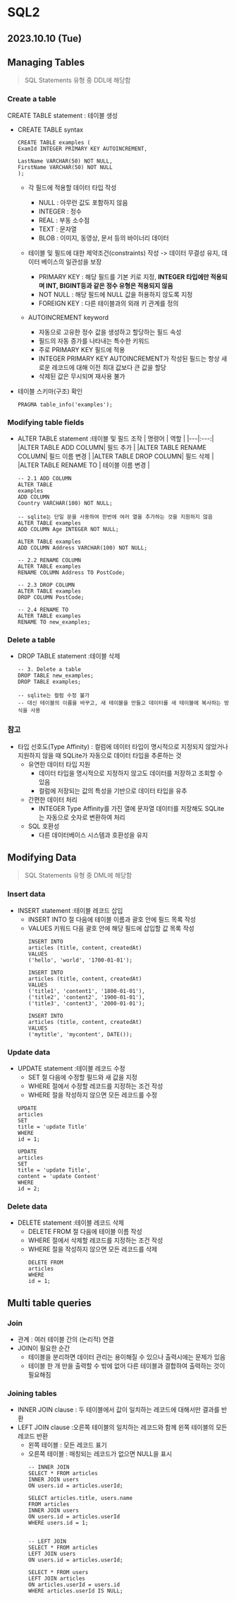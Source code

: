 # SQL2

2023.10.10 (Tue)
-----

## Managing Tables
> SQL Statements 유형 중 DDL에 해당함
### Create a table
CREATE TABLE statement : 테이블 생성
- CREATE TABLE syntax
    ```
    CREATE TABLE examples (
    ExamId INTEGER PRIMARY KEY AUTOINCREMENT,
    
    LastName VARCHAR(50) NOT NULL,
    FirstName VARCHAR(50) NOT NULL
    );
    ```
    - 각 필드에 적용할 데이터 타입 작성
        - NULL : 아무런 값도 포함하지 않음
        - INTEGER : 정수
        - REAL : 부동 소수점
        - TEXT : 문자열
        - BLOB : 이미지, 동영상, 문서 등의 바이너리 데이터

    - 테이블 및 필드에 대한 제약조건(constraints) 작성 -> 데이터 무결성 유지, 데이터 베이스의 일관성을 보장
      - PRIMARY KEY : 해당 필드를 기본 키로 지정, **INTEGER 타입에만 적용되며 INT, BIGINT등과 같은 정수 유형은 적용되지 않음**
      - NOT NULL : 해당 필드에 NULL 값을 허용하지 않도록 지정
      - FOREIGN KEY : 다른 테이블과의 외래 키 관계를 정의

    - AUTOINCREMENT keyword
      - 자동으로 고유한 정수 값을 생성하고 할당하는 필드 속성
      - 필드의 자동 증가를 나타내는 특수한 키워드
      - 주로 PRIMARY KEY 필드에 적용
      - INTEGER PRIMARY KEY AUTOINCREMENT가 작성된 필드는 항상 새로운 레코드에 대해 이전 최대 값보다 큰 값을 할당
      - 삭제된 값은 무시되며 재사용 불가

- 테이블 스키마(구조) 확인
    ```
    PRAGMA table_info('examples');
    ```
### Modifying table fields 
- ALTER TABLE statement :테이블 및 필드 조작
    | 명령어 | 역할 |
    |---|:---:|
    |ALTER TABLE ADD COLUMN| 필드 추가 |
    |ALTER TABLE RENAME COLUMN| 필드 이름 변경 |
    |ALTER TABLE DROP COLUMN| 필드 삭제 |
    |ALTER TABLE RENAME TO | 테이블 이름 변경 |

    ```
    -- 2.1 ADD COLUMN
    ALTER TABLE 
    examples
    ADD COLUMN
    Country VARCHAR(100) NOT NULL;
    
    -- sqlite는 단일 문을 사용하여 한번에 여러 열을 추가하는 것을 지원하지 않음
    ALTER TABLE examples
    ADD COLUMN Age INTEGER NOT NULL;

    ALTER TABLE examples
    ADD COLUMN Address VARCHAR(100) NOT NULL;

    -- 2.2 RENAME COLUMN
    ALTER TABLE examples
    RENAME COLUMN Address TO PostCode;

    -- 2.3 DROP COLUMN
    ALTER TABLE examples
    DROP COLUMN PostCode;

    -- 2.4 RENAME TO
    ALTER TABLE examples
    RENAME TO new_examples;
    ```

### Delete a table
- DROP TABLE statement :테이블 삭제

    ```
    -- 3. Delete a table
    DROP TABLE new_examples;
    DROP TABLE examples;

    -- sqlite는 컬럼 수정 불가
    -- 대신 테이블의 이름을 바꾸고, 새 테이블을 만들고 데이터를 새 테이블에 복사하는 방식을 사용
    ```
### 참고
- 타입 선호도(Type Affinity) : 컬럼에 데이터 타입이 명시적으로 지정되지 않았거나 지원하지 않을 때 SQLite가 자동으로 데이터 타입을 추론하는 것 
  - 유연한 데이터 타입 지원
    - 데이터 타입을 명시적으로 지정하지 않고도 데이터를 저장하고 조회할 수 있음
    - 컬럼에 저장되는 값의 특성을 기반으로 데이터 타입을 유추
  - 간편한 데이터 처리
    - INTEGER Type Affinity를 가진 열에 문자열 데이터를 저장해도 SQLite는 자동으로 숫자로 변환하여 처리
  - SQL 호환성
    - 다른 데이터베이스 시스템과 호환성을 유지
## Modifying Data
> SQL Statements 유형 중 DML에 해당함
### Insert data
- INSERT statement :테이블 레코드 삽입
  - INSERT INTO 절 다음에 테이블 이름과 괄호 안에 필드 목록 작성
  - VALUES 키워드 다음 괄호 안에 해당 필드에 삽입할 값 목록 작성
    ```
    INSERT INTO 
    articles (title, content, createdAt)
    VALUES 
    ('hello', 'world', '1700-01-01');

    INSERT INTO 
    articles (title, content, createdAt)
    VALUES 
    ('title1', 'content1', '1800-01-01'),
    ('title2', 'content2', '1900-01-01'),
    ('title3', 'content3', '2000-01-01');

    INSERT INTO 
    articles (title, content, createdAt)
    VALUES 
    ('mytitle', 'mycontent', DATE());
    ```
### Update data
- UPDATE statement :테이블 레코드 수정
    - SET 절 다음에 수정할 필드와 새 값을 지정
    - WHERE 절에서 수정할 레코드를 지정하는 조건 작성
    - WHERE 절을 작성하지 않으면 모든 레코드를 수정
    ```
    UPDATE 
    articles
    SET
    title = 'update Title'
    WHERE
    id = 1;

    UPDATE 
    articles
    SET
    title = 'update Title',
    content = 'update Content'
    WHERE
    id = 2;
    ```

### Delete data
- DELETE statement :테이블 레코드 삭제
  - DELETE FROM 절 다음에 테이블 이름 작성
  - WHERE 절에서 삭제할 레코드를 지정하는 조건 작성
  - WHERE 절을 작성하지 않으면 모든 레코드를 삭제
    ```
    DELETE FROM 
    articles
    WHERE 
    id = 1;
    ```


## Multi table queries
### Join
- 관계 : 여러 테이블 간의 (논리적) 연결
- JOIN이 필요한 순간
  - 테이블을 분리하면 데이터 관리는 용이해질 수 있으나 출력시에는 문제가 있음
  - 테이블 한 개 만을 출력할 수 밖에 없어 다른 테이블과 결합하여 출력하는 것이 필요해짐
### Joining tables
- INNER JOIN clause : 두 테이블에서 값이 일치하는 레코드에 대해서만 결과를 반환
- LEFT JOIN clause :오른쪽 테이블의 일치하는 레코드와 함께 왼쪽 테이블의 모든 레코드 반환
  - 왼쪽 테이블 : 모든 레코드 표기
  - 오른쪽 테이블 : 매칭되는 레코드가 없으면 NULL을 표시
    ```
    -- INNER JOIN
    SELECT * FROM articles
    INNER JOIN users 
    ON users.id = articles.userId;

    SELECT articles.title, users.name 
    FROM articles
    INNER JOIN users 
    ON users.id = articles.userId
    WHERE users.id = 1;


    -- LEFT JOIN
    SELECT * FROM articles
    LEFT JOIN users 
    ON users.id = articles.userId;

    SELECT * FROM users
    LEFT JOIN articles 
    ON articles.userId = users.id
    WHERE articles.userId IS NULL;
    ```